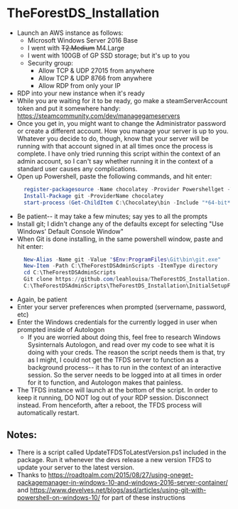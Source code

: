 # TheForestDS_Installation
* Launch an AWS instance as follows:
	* Microsoft Windows Server 2016 Base
	* I went with ~~T2.Medium~~ M4.Large
	* I went with 100GB of GP SSD storage; but it's up to you
	* Security group:
		* Allow TCP & UDP 27015 from anywhere
		* Allow TCP & UDP 8766 from anywhere
		* Allow RDP from only your IP
* RDP into your new instance when it's ready
*  While you are waiting for it to be ready, go make a steamServerAccount token and put it somewhere handy: https://steamcommunity.com/dev/managegameservers
* Once you get in, you might want to change the Administrator password or create a different account.  How you manage your server is up to you.  Whatever you decide to do, though, know that your server will be running with that account signed in at all times once the process is complete.  I have only tried running this script within the context of an admin account, so I can't say whether running it in the context of a standard user causes any complications.
* Open up Powershell, paste the following commands, and hit enter:
  ```powershell
	register-packagesource -Name chocolatey -Provider Powershellget -Trusted -Location http://chocolatey.org/api/v2/ -Verbose
	Install-Package git -ProviderName chocolatey
	start-process (Get-ChildItem C:\Chocolatey\bin -Include "*64-bit*" -Recurse)
  ```
* Be patient-- it may take a few minutes; say yes to all the prompts
* Install git; I didn't change any of the defaults except for selecting "Use Windows' Default Console Window"
* When Git is done installing, in the same powershell window, paste and hit enter:
  ```powershell
	New-Alias -Name git -Value "$Env:ProgramFiles\Git\bin\git.exe"
	New-Item -Path C:\TheForestDSAdminScripts -ItemType directory
	cd C:\TheForestDSAdminScripts
	Git clone https://github.com/leahlouisa/TheForestDS_Installation.git #this throws an error but works anyway
	C:\TheForestDSAdminScripts\TheForestDS_Installation\InitialSetupForTheForestDS.ps1
    ```
* Again, be patient
* Enter your server preferences when prompted (servername, password, etc)
* Enter the Windows credentials for the currently logged in user when prompted inside of Autologon
	* If you are worried about doing this, feel free to research Windows Sysinternals Autologon, and read over my code to see what it is doing with your creds.  The reason the script needs them is that, try as I might, I could not get the TFDS server to function as a background process-- it has to run in the context of an interactive session.  So the server needs to be logged into at all times in order for it to function, and Autologon makes that painless.
* The TFDS instance will launch at the bottom of the script.  In order to keep it running, DO NOT log out of your RDP session.  Disconnect instead.  From henceforth, after a reboot, the TFDS process will automatically restart.

## Notes:
* There is a script called UpdateTFDSToLatestVersion.ps1 included in the package.  Run it whenever the devs release a new version TFDS to update your server to the latest version.
* Thanks to https://roadtoalm.com/2015/08/27/using-oneget-packagemanager-in-windows-10-and-windows-2016-server-container/ and https://www.develves.net/blogs/asd/articles/using-git-with-powershell-on-windows-10/ for part of these instructions
